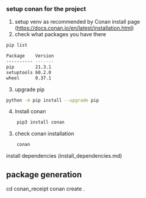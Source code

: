 ### setup conan for the project 
1. setup venv as recommended by Conan install page (https://docs.conan.io/en/latest/installation.html)
2. check what packages you have there
```bash
pip list

Package    Version
---------- -------
pip        21.3.1
setuptools 60.2.0
wheel      0.37.1
```
3. upgrade pip
```bash
python -m pip install --upgrade pip
```
4. Install conan
```bash
    pip3 install conan
```
3. check conan installation
```bash
    conan
```

install dependencies (install_dependencies.md)

## package generation
cd conan_receipt
conan create .
